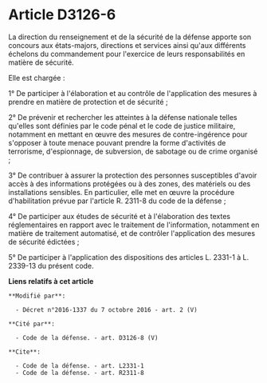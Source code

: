 # Article D3126-6

La          direction du renseignement et de la sécurité de la défense apporte son concours aux états-majors, directions et
services ainsi qu'aux différents échelons du commandement pour l'exercice de leurs responsabilités en matière de sécurité. 

Elle est chargée : 

1° De participer à l'élaboration et au contrôle de l'application des mesures à prendre en matière de protection et de
sécurité ; 

2° De prévenir et rechercher les atteintes à la défense nationale telles qu'elles sont définies par le code pénal et le code
de justice militaire, notamment en mettant en œuvre des mesures de contre-ingérence pour s'opposer à toute menace pouvant
prendre la forme d'activités de terrorisme, d'espionnage, de subversion, de sabotage ou de crime organisé ; 

3° De contribuer à assurer la protection des personnes susceptibles d'avoir accès à des informations protégées ou à des
zones, des matériels ou des installations sensibles. En particulier, elle met en œuvre la procédure d'habilitation prévue par
l'article R. 2311-8 du code de la défense ; 

4° De participer aux études de sécurité et à l'élaboration des textes réglementaires en rapport avec le traitement de
l'information, notamment en matière de traitement automatisé, et de contrôler l'application des mesures de sécurité
édictées ; 

5° De participer à l'application des dispositions des articles L. 2331-1 à L. 2339-13 du présent code.

**Liens relatifs à cet article**

	**Modifié par**:

	  - Décret n°2016-1337 du 7 octobre 2016 - art. 2 (V)

	**Cité par**:

	  - Code de la défense. - art. D3126-8 (V)

	**Cite**:

	  - Code de la défense. - art. L2331-1
	  - Code de la défense. - art. R2311-8
